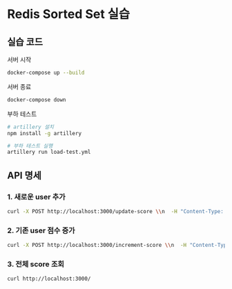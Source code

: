 # Redis Sorted Set 실습

## 실습 코드

서버 시작

```bash
docker-compose up --build
```

서버 종료

```bash
docker-compose down
```

부하 테스트

```bash
# artillery 설치
npm install -g artillery

# 부하 테스트 실행
artillery run load-test.yml
```

## API 명세

### 1. 새로운 user 추가

```bash
curl -X POST http://localhost:3000/update-score \\n  -H "Content-Type: application/json" \\n  -d '{"member":"user1","score":500}'
```

### 2. 기존 user 점수 증가

```bash
curl -X POST http://localhost:3000/increment-score \\n  -H "Content-Type: application/json" \\n  -d '{"member":"user1","increment":100}'
```

### 3. 전체 score 조회

```bash
curl http://localhost:3000/
```

